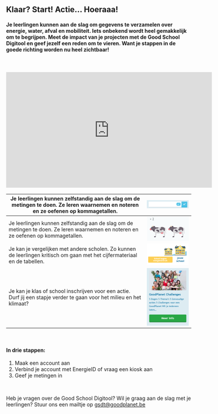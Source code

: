 ## Klaar? Start! Actie… Hoeraaa! 
#### Je leerlingen kunnen aan de slag om gegevens te verzamelen over energie, water, afval en mobiliteit. Iets onbekend wordt heel gemakkelijk om te begrijpen. Meet de impact van je projecten met de Good School Digitool en geef jezelf een reden om te vieren. Want je stappen in de goede richting worden nu heel zichtbaar!

<br>
<br>

<iframe width="560" height="315" src="https://www.youtube.com/embed/2TaL-F7u-54" frameborder="0" allow="accelerometer; autoplay; encrypted-media; gyroscope; picture-in-picture" allowfullscreen></iframe>
 
<br>

| Je leerlingen kunnen zelfstandig aan de slag om de metingen te doen. Ze leren waarnemen en noteren en ze oefenen op kommagetallen.	| ![](https://github.com/GoodPlanetBelgium/text_GSDT/raw/main/images/meter%20water.PNG)    |
| --- | --- |
| Je leerlingen kunnen zelfstandig aan de slag om de metingen te doen. Ze leren waarnemen en noteren en ze oefenen op kommagetallen.    | ![](https://github.com/GoodPlanetBelgium/text_GSDT/raw/main/images/2%20koeien.PNG)     | 
| Je kan je vergelijken met andere scholen. Zo kunnen de leerlingen kritisch om gaan met het cijfermateriaal en de tabellen.	  | ![](https://github.com/GoodPlanetBelgium/text_GSDT/raw/main/images/vergelijking%20school%20heel%20klein.png)  
| Je kan je klas of school inschrijven voor een actie. Durf jij een stapje verder te gaan voor het milieu en het klimaat? | ![](https://github.com/GoodPlanetBelgium/text_GSDT/raw/main/images/actie%20GP%20challenges.PNG) |

<br>

#### In drie stappen:
1.	Maak een account aan
2.	Verbind je account met EnergieID of vraag een kiosk aan
3.	Geef je metingen in	   

<br>

Heb je vragen over de Good School Digitool? Wil je graag aan de slag met je leerlingen? Stuur ons een mailtje op gsdt@goodplanet.be
